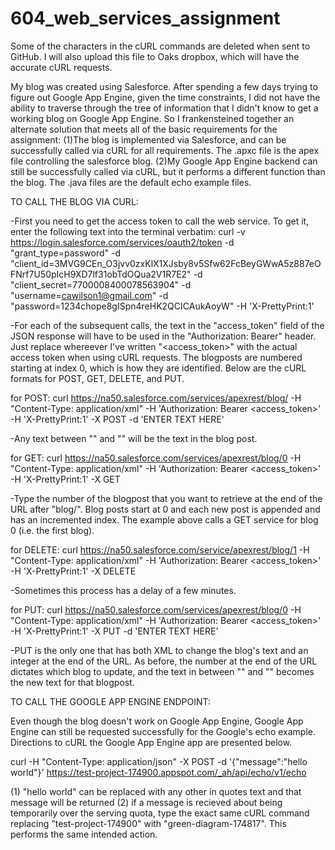 # 604_web_services_assignment

Some of the characters in the cURL commands are deleted when sent to GitHub. I will also upload this file to Oaks dropbox, which will have the accurate cURL requests. 

My blog was created using Salesforce. After spending a few days trying to figure out Google App Engine, given the time constraints, I did not have the ability to traverse through the tree of information that I didn't know to get a working blog on Google App Engine. So I frankensteined together an alternate solution that meets all of the basic requirements for the assignment:
(1)The blog is implemented via Salesforce, and can be successfully called via cURL for all requirements. The .apxc file is the apex file controlling the salesforce blog.
(2)My Google App Engine backend can still be successfully called via cURL, but it performs a different function than the blog. The .java files are the default echo example files.



TO CALL THE BLOG VIA CURL:

-First you need to get the access token to call the web service. To get it, enter the following text into the terminal verbatim:
curl -v https://login.salesforce.com/services/oauth2/token -d "grant_type=password" -d "client_id=3MVG9CEn_O3jvv0zxKlX1XJsby8v5Sfw62FcBeyGWwA5z887eOFNrf7U50pIcH9XD7lf31obTdOQua2V1R7E2" -d "client_secret=7700008400078563904" -d "username=cawilson1@gmail.com" -d "password=1234chope8gISpn4reHK2QCICAukAoyW" -H 'X-PrettyPrint:1'

-For each of the subsequent calls, the text in the "access_token" field of the JSON response will have to be used in the "Authorization: Bearer" header. Just replace whereever I've written "<access_token>" with the actual access token when using cURL requests. The blogposts are numbered starting at index 0, which is how they are identified. Below are the cURL formats for POST, GET, DELETE, and PUT.


for POST:
curl https://na50.salesforce.com/services/apexrest/blog/ -H "Content-Type: application/xml" -H 'Authorization: Bearer <access_token>' -H 'X-PrettyPrint:1' -X POST -d '<request><blogtext>ENTER TEXT HERE</blogtext></request>'

-Any text between "<blogtext>" and "</blogtext>" will be the text in the blog post.


for GET:
curl https://na50.salesforce.com/services/apexrest/blog/0 -H "Content-Type: application/xml" -H 'Authorization: Bearer <access_token>' -H 'X-PrettyPrint:1' -X GET

-Type the number of the blogpost that you want to retrieve at the end of the URL after "blog/". Blog posts start at 0 and each new post is appended and has an incremented index. The example above calls a GET service for blog 0 (i.e. the first blog).


for DELETE:
curl https://na50.salesforce.com/service/apexrest/blog/1 -H "Content-Type: application/xml" -H 'Authorization: Bearer <access_token>' -H 'X-PrettyPrint:1' -X DELETE

-Sometimes this process has a delay of a few minutes.


for PUT:
curl https://na50.salesforce.com/services/apexrest/blog/0 -H "Content-Type: application/xml" -H 'Authorization: Bearer <access_token>' -H 'X-PrettyPrint:1' -X PUT -d '<request><blogtext>ENTER TEXT HERE</blogtext></request>'

-PUT is the only one that has both XML to change the blog's text and an integer at the end of the URL. As before, the number at the end of the URL dictates which blog to update, and the text in between "<blogtext>" and "</blogtext>" becomes the new text for that blogpost.




TO CALL THE GOOGLE APP ENGINE ENDPOINT:

Even though the blog doesn't work on Google App Engine, Google App Engine can still be requested successfully for the Google's echo example. Directions to cURL the Google App Engine app are presented below. 


curl -H "Content-Type: application/json" -X POST -d '{"message":"hello world"}' https://test-project-174900.appspot.com/_ah/api/echo/v1/echo

(1) "hello world" can be replaced with any other in quotes text and that message will be returned
(2) if a message is recieved about being temporarily over the serving quota, type the exact same cURL command replacing "test-project-174900" with "green-diagram-174817". This performs the same intended action.
